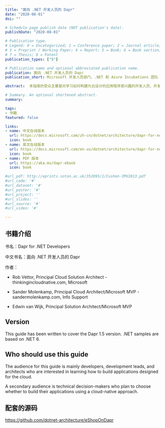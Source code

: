 ```yaml
---
title: "面向 .NET 开发人员的 Dapr"
date: "2020-08-01"
doi: ""

# Schedule page publish date (NOT publication's date).
publishDate: "2020-08-01"

# Publication type.
# Legend: 0 = Uncategorized; 1 = Conference paper; 2 = Journal article;
# 3 = Preprint / Working Paper; 4 = Report; 5 = Book; 6 = Book section;
# 7 = Thesis; 8 = Patent
publication_types: ["5"]

# Publication name and optional abbreviated publication name.
publication: 面向 .NET 开发人员的 Dapr
publication_short: Microsoft 开发人员部门、.NET 和 Azure Incubations 团队

abstract:  本指南的受众主要是对学习如何构建为云设计的应用程序感兴趣的开发人员、开发主管和架构师

# Summary. An optional shortened abstract.
summary:

tags:
- 书籍
featured: false

links:
- name: 中文在线版本
  url: https://docs.microsoft.com/zh-cn/dotnet/architecture/dapr-for-net-developers/
  icon: book
- name: 英文在线版本
  url: https://docs.microsoft.com/en-us/dotnet/architecture/dapr-for-net-developers/
  icon: book
- name: PDF 版本
  url: https://aka.ms/dapr-ebook
  icon: book 

#url_pdf: http://eprints.soton.ac.uk/352095/1/Cushen-IMV2013.pdf
#url_code: '#'
#url_dataset: '#'
#url_poster: '#'
#url_project: ''
#url_slides: ''
#url_source: '#'
#url_video: '#'

---
```




## 书籍介绍

书名：Dapr for .NET Developers

中文书名：面向 .NET 开发人员的 Dapr 

作者：
- Rob Vettor, Principal Cloud Solution Architect - thinkingincloudnative.com, Microsoft

- Sander Molenkamp, Principal Cloud Architect/Microsoft MVP - sandermolenkamp.com, Info Support

- Edwin van Wijk, Principal Solution Architect/Microsoft MVP 


## Version
This guide has been written to cover the Dapr 1.5 version. .NET samples are based on .NET 6.

## Who should use this guide
The audience for this guide is mainly developers, development leads, and architects who are interested in learning how to build applications designed for the cloud.

A secondary audience is technical decision-makers who plan to choose whether to build their applications using a cloud-native approach.



## 配套的源码

https://github.com/dotnet-architecture/eShopOnDapr
